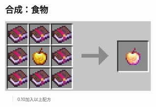 # 合成：食物

![附魔書 + 金蘋果 = 附魔金蘋果（附魔金苹果）](../../../.gitbook/assets/enchanted_golden_apple.JPG)

> 0.10加入以上配方
